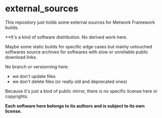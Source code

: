 # external_sources

This repository just holds some external sources for Metwork Framework builds.

**It's a kind of software distribution. No derived work here. 

Maybe some static builds for specific edge cases but mainly untouched softwares source archives
for softwares with slow or unreliable public download links.

No branch or versionning here:

- we don't update files
- we don't delete files (or really old and deprecated ones)

Because it's just a kind of public mirror, there is no specific license here or copyrights. 

**Each software here belongs to its authors and is subject to its own license.**
